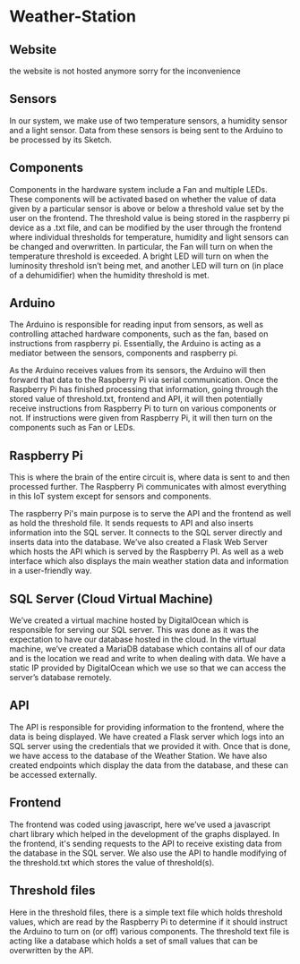 # Weather-Station

## Website
the website is not hosted anymore sorry for the inconvenience

## Sensors
In our system, we make use of two temperature sensors, a humidity sensor and a light sensor. Data from these sensors is being sent to the Arduino to be processed by its Sketch.

## Components
Components in the hardware system include a Fan and multiple LEDs. These components will be activated based on whether the value of data given by a particular sensor is above or below a threshold value set by the user on the frontend. The threshold value is being stored in the raspberry pi device as a .txt file, and can be modified by the user through the frontend where individual thresholds for temperature, humidity and light sensors can be changed and overwritten.
In particular, the Fan will turn on when the temperature threshold is exceeded. A bright LED will turn on when the luminosity threshold isn’t being met, and another LED will turn on (in place of a dehumidifier) when the humidity threshold is met.

## Arduino
The Arduino is responsible for reading input from sensors, as well as controlling attached hardware components, such as the fan, based on instructions from raspberry pi. Essentially, the Arduino is acting as a mediator between the sensors, components and raspberry pi. 

As the Arduino receives values from its sensors, the Arduino will then forward that data to the Raspberry Pi via serial communication. Once the Raspberry Pi has finished processing that information, going through the stored value of threshold.txt, frontend and API, it will then potentially receive instructions from Raspberry Pi to turn on various components or not. If instructions were given from Raspberry Pi, it will then turn on the components such as Fan or LEDs.

## Raspberry Pi
This is where the brain of the entire circuit is, where data is sent to and then processed further. The Raspberry Pi communicates with almost everything in this IoT system except for sensors and components.

The raspberry Pi's main purpose is to serve the API and the frontend as well as hold the threshold file. It sends requests to API and also inserts information into the SQL server. It connects to the SQL server directly and inserts data into the database. We’ve also created a Flask Web Server which hosts the API which is served by the Raspberry PI. As well as a web interface which also displays the main weather station data and information in a user-friendly way.

## SQL Server (Cloud Virtual Machine)
We’ve created a virtual machine hosted by DigitalOcean which is responsible for serving our SQL server. This was done as it was the expectation to have our database hosted in the cloud. In the virtual machine, we’ve created a MariaDB database which contains all of our data and is the location we read and write to when dealing with data. We have a static IP provided by DigitalOcean which we use so that we can access the server’s database remotely.

## API
The API is responsible for providing information to the frontend, where the data is being displayed. We have created a Flask server which logs into an SQL server using the credentials that we provided it with. Once that is done, we have access to the database of the Weather Station. We have also created endpoints which display the data from the database, and these can be accessed externally.

## Frontend
The frontend was coded using javascript, here we’ve used a javascript chart library which helped in the development of the graphs displayed. In the frontend, it's sending requests to the API to receive existing data from the database in the SQL server. We also use the API to handle modifying of the threshold.txt which stores the value of threshold(s).

## Threshold files
Here in the threshold files, there is a simple text file which holds threshold values, which are read by the Raspberry Pi to determine if it should instruct the Arduino to turn on (or off) various components. The threshold text file is acting like a database which holds a set of small values that can be overwritten by the API.

